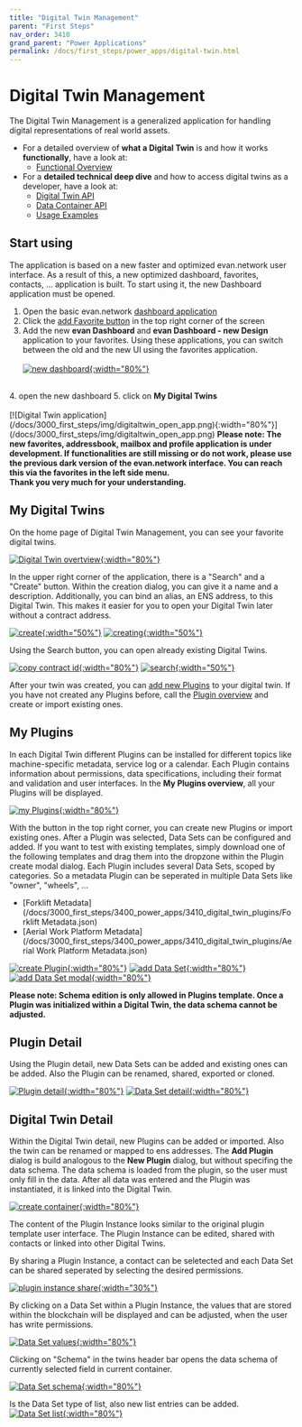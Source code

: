 ```yaml
---
title: "Digital Twin Management"
parent: "First Steps"
nav_order: 3410
grand_parent: "Power Applications"
permalink: /docs/first_steps/power_apps/digital-twin.html
---
```


# Digital Twin Management
The Digital Twin Management is a generalized application for handling digital representations of real world assets.

- For a detailed overview of <b>what a Digital Twin</b> is and how it works <b>functionally</b>, have a look at:
  - [Functional Overview](/docs/how_it_works/services/digitaltwins.html)
- For a <b>detailed technical deep dive</b> and how to access digital twins as a developer, have a look at:
  - [Digital Twin API](https://api-blockchain-core.readthedocs.io/en/latest/contracts/digital-twin.html)
  - [Data Container API](https://api-blockchain-core.readthedocs.io/en/latest/contracts/container.html)
  - [Usage Examples](https://api-blockchain-core.readthedocs.io/en/latest/contracts/digital-twin-usage-examples.html)

## Start using
The application is based on a new faster and optimized evan.network user interface. As a result of this, a new optimized dashboard, favorites, contacts, ... application is built. To start using it, the new Dashboard application must be opened.

1. Open the basic evan.network [dashboard application](https://dashboard.test.evan.network/#/dashboard.evan)
2. Click the [add Favorite button](/docs/3000_first_steps/img/dashboard.png) in the top right corner of the screen
3. Add the new <b>evan Dashboard</b> and <b>evan Dashboard - new Design</b> application to your favorites. Using these applications, you can switch between the old and the new UI using the favorites application.<br><br>
  [![new dashboard](/docs/3000_first_steps/img/digitaltwin_new_dashboard.png){:width="80%"}](/docs/3000_first_steps/img/digitaltwin_new_dashboard.png)
  <br>
4. open the new dashboard
5. click on <b>My Digital Twins</b><br><br>
  [![Digital Twin application](/docs/3000_first_steps/img/digitaltwin_open_app.png){:width="80%"}](/docs/3000_first_steps/img/digitaltwin_open_app.png)

<b>
  Please note: The new favorites, addressbook, mailbox and profile application is under development. If functionalities are still missing or do not work, please use the previous dark version of the evan.network interface. You can reach this via the favorites in the left side menu.
  <br>
  Thank you very much for your understanding.
</b>

## My Digital Twins
On the home page of Digital Twin Management, you can see your favorite digital twins.

[![Digital Twin overtview](/docs/3000_first_steps/img/digitaltwin_overview.png){:width="80%"}](/docs/3000_first_steps/img/digitaltwin_overview.png)

In the upper right corner of the application, there is a "Search" and a "Create" button. Within the creation dialog, you can give it a name and a description. Additionally, you can bind an alias, an ENS address, to this Digital Twin. This makes it easier for you to open your Digital Twin later without a contract address.

[![create](/docs/3000_first_steps/img/digitaltwin_create.png){:width="50%"}](/docs/3000_first_steps/img/digitaltwin_create.png)
[![creating](/docs/3000_first_steps/img/digitaltwin_creating.png){:width="50%"}](/docs/3000_first_steps/img/digitaltwin_creating.png)

Using the Search button, you can open already existing Digital Twins.

[![copy contract id](/docs/3000_first_steps/img/digitaltwin_contractid.png){:width="80%"}](/docs/3000_first_steps/img/digitaltwin_contractid.png)
[![search](/docs/3000_first_steps/img/digitaltwin_search.png){:width="50%"}](/docs/3000_first_steps/img/digitaltwin_search.png)

After your twin was created, you can [add new Plugins](#digital-twin-detail) to your digital twin. If you have not created any Plugins before, call the [Plugin overview](https://dashboard.test.evan.network/#/dashboard.vue.evan/digitaltwins.evan/my-plugins) and create or import existing ones.

## My Plugins
In each Digital Twin different Plugins can be installed for different topics like machine-specific metadata, service log or a calendar. Each Plugin contains information about permissions, data specifications, including their format and validation and user interfaces.  In the <b>My Plugins overview</b>, all your Plugins will be displayed.

[![my Plugins](/docs/3000_first_steps/img/digitaltwin_myplugins.png){:width="80%"}](/docs/3000_first_steps/img/digitaltwin_myplugins.png)

With the button in the top right corner, you can create new Plugins or import existing ones. After a Plugin was selected, Data Sets can be configured and added. If you want to test with existing templates, simply download one of the following templates and drag them into the dropzone within the Plugin create modal dialog. Each Plugin includes several Data Sets, scoped by categories. So a metadata Plugin can be seperated in multiple Data Sets like "owner", "wheels", ...

- [Forklift Metadata](/docs/3000_first_steps/3400_power_apps/3410_digital_twin_plugins/Forklift Metadata.json)
- [Aerial Work Platform Metadata](/docs/3000_first_steps/3400_power_apps/3410_digital_twin_plugins/Aerial Work Platform Metadata.json)

[![create Plugin](/docs/3000_first_steps/img/digitaltwin_plugin_create.png){:width="80%"}](/docs/3000_first_steps/img/digitaltwin_plugin_create.png)
[![add Data Set](/docs/3000_first_steps/img/digitaltwin_plugin_create_add_set.png){:width="80%"}](/docs/3000_first_steps/img/digitaltwin_plugin_create_add_set.png)
[![add Data Set modal](/docs/3000_first_steps/img/digitaltwin_plugin_create_add_set2.png){:width="80%"}](/docs/3000_first_steps/img/digitaltwin_plugin_create_add_set2.png)

<b>
  Please note: Schema edition is only allowed in Plugins template. Once a Plugin was initialized within a Digital Twin, the data schema cannot be adjusted.
</b>

## Plugin Detail
Using the Plugin detail, new Data Sets can be added and existing ones can be added. Also the Plugin can be renamed, shared, exported or cloned.

[![Plugin detail](/docs/3000_first_steps/img/digitaltwin_myplugins.png){:width="80%"}](/docs/3000_first_steps/img/digitaltwin_myplugins.png)
[![Data Set detail](/docs/3000_first_steps/img/digitaltwin_plugin_set.png){:width="80%"}](/docs/3000_first_steps/img/digitaltwin_plugin_set.png)

## Digital Twin Detail
Within the Digital Twin detail, new Plugins can be added or imported. Also the twin can be renamed or mapped to ens addresses. The <b>Add Plugin</b> dialog is build analogous to the <b>New Plugin</b> dialog, but without specifing the data schema. The data schema is loaded from the plugin, so the user must only fill in the data. After all data was entered and the Plugin was instantiated, it is linked into the Digital Twin.

[![create container](/docs/3000_first_steps/img/digitaltwin_container_create.png){:width="80%"}](/docs/3000_first_steps/img/digitaltwin_container_create.png)

The content of the Plugin Instance looks similar to the original plugin template user interface. The Plugin Instance can be edited, shared with contacts or linked into other Digital Twins.

By sharing a Plugin Instance, a contact can be seletected and each Data Set can be shared seperated by selecting the desired permissions.

[![plugin instance share](/docs/3000_first_steps/img/digitaltwin_container_share.png){:width="30%"}](/docs/3000_first_steps/img/digitaltwin_container_share.png) 

By clicking on a Data Set within a Plugin Instance, the values that are stored within the blockchain will be displayed and can be adjusted, when the user has write permissions.

[![Data Set values](/docs/3000_first_steps/img/digitaltwin_container_set.png){:width="80%"}](/docs/3000_first_steps/img/digitaltwin_container_set.png)

Clicking on "Schema" in the twins header bar opens the data schema of currently selected field in current container.

[![Data Set schema](/docs/3000_first_steps/img/digitaltwin_container_schema.png){:width="80%"}](/docs/3000_first_steps/img/digitaltwin_container_schema.png)

Is the Data Set type of list, also new list entries can be added.<br>
[![Data Set list](/docs/3000_first_steps/img/digitaltwin_container_list.png){:width="80%"}](/docs/3000_first_steps/img/digitaltwin_container_list.png)
